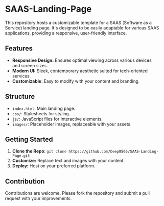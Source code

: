 # SAAS-Landing-Page

This repository hosts a customizable template for a SAAS (Software as a Service) landing page. It's designed to be easily adaptable for various SAAS applications, providing a responsive, user-friendly interface.

## Features
- **Responsive Design:** Ensures optimal viewing across various devices and screen sizes.
- **Modern UI:** Sleek, contemporary aesthetic suited for tech-oriented services.
- **Customizable:** Easy to modify with your content and branding.

## Structure
- `index.html`: Main landing page.
- `css/`: Stylesheets for styling.
- `js/`: JavaScript files for interactive elements.
- `images/`: Placeholder images, replaceable with your assets.

## Getting Started
1. **Clone the Repo:** `git clone https://github.com/Deep0565/SAAS-Landing-Page.git`
2. **Customize:** Replace text and images with your content.
3. **Deploy:** Host on your preferred platform.

## Contribution
Contributions are welcome. Please fork the repository and submit a pull request with your improvements.
